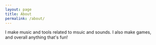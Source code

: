```yaml
---
layout: page
title: About
permalink: /about/
---
```


I make music and tools related to msuic and sounds. I also make games, and overall anything that's fun!